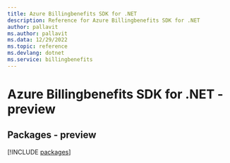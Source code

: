 ```yaml
---
title: Azure Billingbenefits SDK for .NET
description: Reference for Azure Billingbenefits SDK for .NET
author: pallavit
ms.author: pallavit
ms.data: 12/29/2022
ms.topic: reference
ms.devlang: dotnet
ms.service: billingbenefits
---
```

# Azure Billingbenefits SDK for .NET - preview
## Packages - preview
[!INCLUDE [packages](billingbenefits-index.md)]